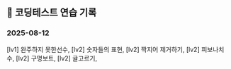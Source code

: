 ## 📅 코딩테스트 연습 기록

### 2025-08-12
[lv1] 완주하지 못한선수, [lv2] 숫자들의 표현, [lv2] 짝지어 제거하기, [lv2] 피보나치 수, [lv2] 구명보트, [lv2] 귤고르기, 
